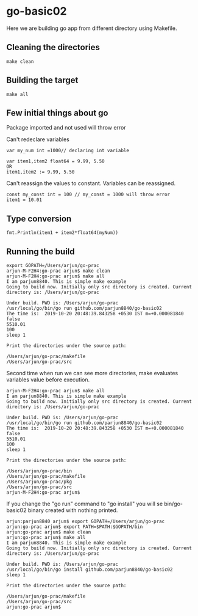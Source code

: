 # go-basic02 

Here we are building go app from different directory using Makefile.

## Cleaning the directories
```
make clean

```
## Building the target
```
make all

```
## Few initial things about go
Package imported and not used will throw error

Can't redeclare variables
```
var my_num int =1000// declaring int variable

var item1,item2 float64 = 9.99, 5.50
OR
item1,item2 := 9.99, 5.50
```
Can't reassign the values to constant. Variables can be reassigned.
```
const my_const int = 100 // my_const = 1000 will throw error
item1 = 10.01
```
## Type conversion
```
fmt.Println(item1 + item2*float64(myNum))
```
## Running the build
```
export GOPATH=/Users/arjun/go-prac
arjun-M-F2H4:go-prac arjun$ make clean
arjun-M-F2H4:go-prac arjun$ make all
I am parjun8840. This is simple make example
Going to build now. Initially only src directory is created. Current directory is: /Users/arjun/go-prac

Under build. PWD is: /Users/arjun/go-prac
/usr/local/go/bin/go run github.com/parjun8840/go-basic02
The time is:  2019-10-20 20:48:39.843258 +0530 IST m=+0.000081840
false
5510.01
100
sleep 1 

Print the directories under the source path:

/Users/arjun/go-prac/makefile
/Users/arjun/go-prac/src
```
Second time when run we can see more directories, make evaluates variables value before execution.
```
arjun-M-F2H4:go-prac arjun$ make all
I am parjun8840. This is simple make example
Going to build now. Initially only src directory is created. Current directory is: /Users/arjun/go-prac

Under build. PWD is: /Users/arjun/go-prac
/usr/local/go/bin/go run github.com/parjun8840/go-basic02
The time is:  2019-10-20 20:48:39.843258 +0530 IST m=+0.000081840
false
5510.01
100
sleep 1 

Print the directories under the source path:

/Users/arjun/go-prac/bin
/Users/arjun/go-prac/makefile
/Users/arjun/go-prac/pkg
/Users/arjun/go-prac/src
arjun-M-F2H4:go-prac arjun$ 
```
If you change the "go run" command to "go install" you will se bin/go-basic02 binary created with nothing printed.
```
arjun:parjun8840 arjun$ export GOPATH=/Users/arjun/go-prac
arjun:go-prac arjun$ export PATH=$PATH:$GOPATH/bin
arjun:go-prac arjun$ make clean
arjun:go-prac arjun$ make all
I am parjun8840. This is simple make example
Going to build now. Initially only src directory is created. Current directory is: /Users/arjun/go-prac

Under build. PWD is: /Users/arjun/go-prac
/usr/local/go/bin/go install github.com/parjun8840/go-basic02
sleep 1 

Print the directories under the source path:

/Users/arjun/go-prac/makefile
/Users/arjun/go-prac/src
arjun:go-prac arjun$ 
```


